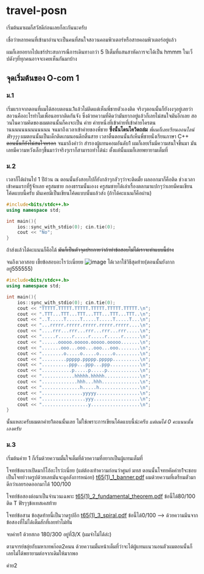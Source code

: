 # travel-posn

เริ่มต้นมาผมก็สวัสดีก่อนเลยก็ละกันนะครับ

เชื่อว่าหลายคนที่เข้ามาอ่านจะเป็นคนที่สนใจสอวนคอมพิวเตอร์หรือสายคอมพิวเตอร์อยู่แล้ว

ผมก็เลยอยากไปแชร์ประสบการณืการเดินทางกว่า 5 ปีเต็มที่แสนสาหัดการจะได้เป็น hmmm ในเว็ปดังๆที่ทุกคนอาจจะเคยเห็นกันมาบ้าง

## จุดเริ่มต้นของ O-com 1

### ม.1

เริ่มแรกจากตอนที่ผมได้สอบตอนม.1แล้วไม่ติดแต่เห็นพี่ชายตัวเองติด  จริงๆตอนนั้นก็ยังงงๆอยู่เลยว่าสอวนคืออะไรทำไมเพื่อนอยากติดกันจัง
ซึ่งด้วยความที่คิดว่ามันยากอยู่แล้วก็เลยไม่สนใจมันอีกเลย
สอวนในความคิดของผมตอนนั้นก็คงจะเป็น ค่าย  ค่ายหนึ่งที่เข้าค่ายที่เข้าค่ายโครตนานนนนนนนนนนนนน
จนมาถึงเวลาเข้าค่ายของพี่ชาย
**ซึ่งนั้นโดนโควิดถล่ม**
*พี่ผมก็เลยเรียนออนไลน์ฟิรๆๆๆ*
ผมตอนนั้นเป็นเด็กติดเกมนอนดึกตื่นสาย
เวลาตื่นตอนนั้นก้เห็นพี่ชายนั่งเรียนภาษา C++
~~ตอนนั้นก็ยังไม่สนใจหรอก~~
จนมาถึงคำว่า สำรองผู้แทนคอมอันดับ1
ผมก็เลยเริ่มมีความสนใจขึ้นมา
มันเลยมีความหวังเล็กๆขึ้นมาว่าจริงๆเราก็สามารถทำได้น่ะ ตั้งแต่นั้นผมก็เลยพยายามเต็มที่

### ม.2

เวลาก็ได้ผ่านไป 1 ปีถ้วน
ณ ตอนนั้นยังสอบไปก็ยังกล้าๆกลัวๆว่าจะติดมั้ย ผลออกมาก็คือติด
ช่วงเวลาเข้าคนแรกที่รู้จักเลย ครูสมชาย กองธรรมนั้นเองง
ครูสมชายได้เล่าเรื่องตลกมาแปกๆว่าเลยมีคนเขียนโค้ดแบบนี้ครับ
มันเคยมีเป็นเขียนโค้ดแบบนั้นแล้วส่ง (ถ้าได้คะแนนก็คือผ่าน)

```cpp
#include<bits/stdc++.h>
using namespace std;

int main(){
	ios::sync_with_stdio(0); cin.tie(0);
	cout << "No";
}
```

ถ้าส่งแล้วได้คะแนนก็คือได้
~~มันก็เป็นตัวจุดประกายว่าถ้าทำข้อสอบไม่ได้เราจะทำแบบนี้บ้าง~~

จนถึงเวลาสอบ
เชี้ยข้อสอบอะไรว่ะเนี่ยยย
![image](https://github.com/user-attachments/assets/0c6dd436-c357-4284-90d2-84f398933115)
ได้เวลาใช้วิธีสุดท้าย(ตอนนั้นยังกากอยู่555555)
```cpp
#include<bits/stdc++.h>
using namespace std;

int main(){
	ios::sync_with_stdio(0); cin.tie(0);
	cout << "TTTTT.TTTTT.TTTTT.TTTTT.TTTTT.TTTTT.\n";
	cout << ".TTT...TTT...TTT...TTT...TTT...TTT..\n";
	cout << "..T.....T.....T.....T.....T.....T...\n";
	cout << "...rrrrr.rrrrr.rrrrr.rrrrr.rrrrr....\n";
	cout << "....rrr...rrr...rrr...rrr...rrr.....\n";
	cout << ".....r.....r.....r.....r.....r......\n";
	cout << "......ooooo.ooooo.ooooo.ooooo.......\n";
	cout << ".......ooo...ooo...ooo...ooo........\n";
	cout << "........o.....o.....o.....o.........\n";
	cout << ".........ppppp.ppppp.ppppp..........\n";
	cout << "..........ppp...ppp...ppp...........\n";
	cout << "...........p.....p.....p............\n";
	cout << "............hhhhh.hhhhh.............\n";
	cout << ".............hhh...hhh..............\n";
	cout << "..............h.....h...............\n";
	cout << "...............yyyyy................\n";
	cout << "................yyy.................\n";
	cout << ".................y..................\n";
}
```
นั้นแหละครับผมตกค่าย1ตอนนั้นเลย
ไม่ใช่เพราะการเขียนโค้ดแบบนี้น่ะครับ *แต่ผมได้ 0 คะแนนนั้นเองครับ*

### ม.3

เริ่มต้นค่าย 1 ก็เริ่มด้วยความมั้นใจเต็มที่ด้วยความที่อยากเป็นผู้แทนเต็มที่

โจทย์ข้อแรกเปิดมาก็โอ้อะไรว่ะเนี่ยย  (แต่ต้องเท้าความก่อนว่าศูนย์ มทส ตอนนั้นโจทยคัดค่าย1จะชอบเป็นโจทย์วาดรูปด้วยเลยมันจะดูอลังการหน่อย)
[t65(1)_1_banner.pdf](https://github.com/user-attachments/files/20265735/t65.1._1_banner.pdf)
ผมด้วยความที่เตรียมตัวมาดีกว่าเลยรอดออกมาได้ 100/100

โจทย์ข้อสองต่อมาเป็นจำนวนเฉพาะ
[t65(1)_2_fundamental_theorem.pdf](https://github.com/user-attachments/files/20265740/t65.1._2_fundamental_theorem.pdf)
ข้อนี้ได้80/100 ติด T ฟิรๆๆข้อเทสเคสท้าย

โจทย์ข้อสาม  ข้อสุดท้ายนี้เป็นวาดรูปอีก
[t65(1)_3_spiral.pdf](https://github.com/user-attachments/files/20265744/t65.1._3_spiral.pdf)
ข้อนี้ได้0/100 --> ด้วยความมึนจากข้อสองที่ไม่ได้เต็มสักที่เลยทำไม่ทัน

จบค่าย1 ด้วยสกอ 180/300 อยู่ที่3/X (ผมจำไม่ได้ล่ะ) 

ตามจารย์ขลุ่ยกับมหาเทพก๊อต2คนน
ด้วยความมั้นหน้าเต็มที่ว่าจะได้ผู้แทนแนวนอนตัวผมตอนนั้นก็เลยไม่ได้พยายามต่อจากเดิมให้มากพอ

ค่าย2

